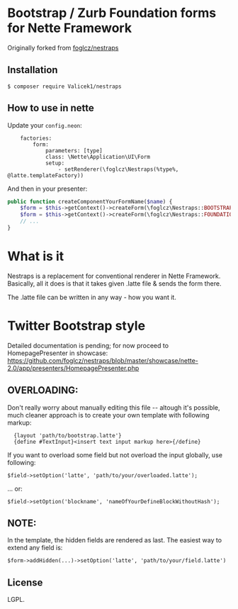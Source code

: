 Bootstrap / Zurb Foundation forms for Nette Framework
=====================================================

Originally forked from [foglcz/nestraps](https://github.com/foglcz/nestraps)

Installation
------------
```
$ composer require Valicek1/nestraps
```

How to use in nette
-------------------

Update your `config.neon`:
```
    factories:
        form:
            parameters: [type]
            class: \Nette\Application\UI\Form
            setup:
                - setRenderer(\foglcz\Nestraps(%type%, @latte.templateFactory))
```

And then in your presenter:
```php
public function createComponentYourFormName($name) {
    $form = $this->getContext()->createForm(\foglcz\Nestraps::BOOTSTRAP);
    $form = $this->getContext()->createForm(\foglcz\Nestraps::FOUNDATION);
    // ...
}
```

What is it
==========
Nestraps is a replacement for conventional renderer in Nette Framework. Basically,
all it does is that it takes given .latte file & sends the form there.

The .latte file can be written in any way - how you want it.

Twitter Bootstrap style
=======================
Detailed documentation is pending; for now proceed to HomepagePresenter in showcase: https://github.com/foglcz/nestraps/blob/master/showcase/nette-2.0/app/presenters/HomepagePresenter.php

OVERLOADING:
------------
Don't really worry about manually editing this file -- altough it's possible, much cleaner approach is to create
your own template with following markup:

```
  {layout 'path/to/bootstrap.latte'}
  {define #TextInput}<insert text input markup here>{/define}
```

If you want to overload some field but not overload the input globally, use following:

`$field->setOption('latte', 'path/to/your/overloaded.latte');`

... or:

`$field->setOption('blockname', 'nameOfYourDefineBlockWithoutHash');`

NOTE:
-----
In the template, the hidden fields are rendered as last. The easiest way to extend any field is:

`$form->addHidden(...)->setOption('latte', 'path/to/your/field.latte')`

License
-------
LGPL.
